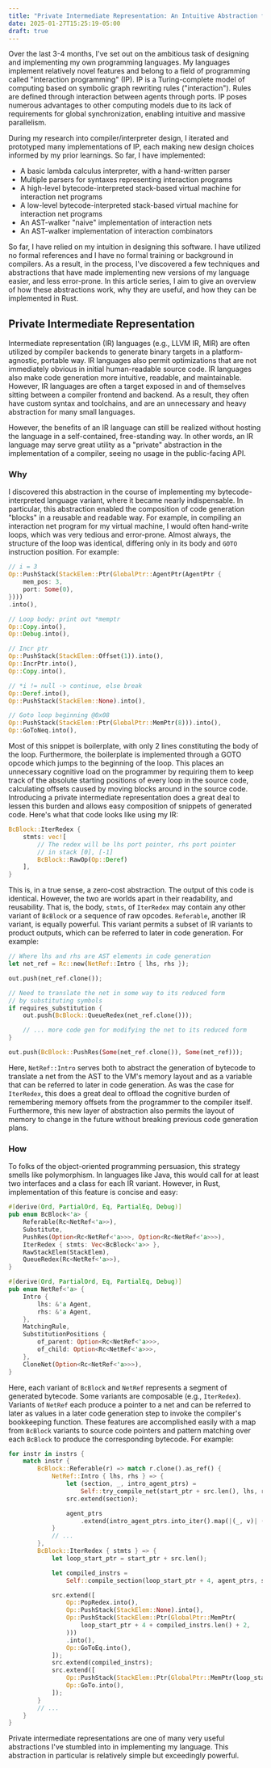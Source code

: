 ```yaml
---
title: "Private Intermediate Representation: An Intuitive Abstraction for Compiler Implementation"
date: 2025-01-27T15:25:19-05:00
draft: true
---
```


Over the last 3-4 months, I've set out on the ambitious task of designing and implementing my own programming languages. My languages implement relatively novel features and belong to a field of programming called "interaction programming" (IP). IP is a Turing-complete model of computing based on symbolic graph rewriting rules ("interaction"). Rules are defined through interaction between agents through ports. IP poses numerous advantages to other computing models due to its lack of requirements for global synchronization, enabling intuitive and massive parallelism.

During my research into compiler/interpreter design, I iterated and prototyped many implementations of IP, each making new design choices informed by my prior learnings. So far, I have implemented:

- A basic lambda calculus interpreter, with a hand-written parser
- Multiple parsers for syntaxes representing interaction programs
- A high-level bytecode-interpreted stack-based virtual machine for interaction net programs
- A low-level bytecode-interpreted stack-based virtual machine for interaction net programs
- An AST-walker "naive" implementation of interaction nets
- An AST-walker implementation of interaction combinators

So far, I have relied on my intuition in designing this software. I have utilized no formal references and I have no formal training or background in compilers. As a result, in the process, I've discovered a few techniques and abstractions that have made implementing new versions of my language easier, and less error-prone. In this article series, I aim to give an overview of how these abstractions work, why they are useful, and how they can be implemented in Rust.

## Private Intermediate Representation

Intermediate representation (IR) languages (e.g., LLVM IR, MIR) are often utilized by compiler backends to generate binary targets in a platform-agnostic, portable way. IR languages also permit optimizations that are not immediately obvious in initial human-readable source code. IR languages also make code generation more intuitive, readable, and maintainable. However, IR languages are often a target exposed in and of themselves sitting between a compiler frontend and backend. As a result, they often have custom syntax and toolchains, and are an unnecessary and heavy abstraction for many small languages.

However, the benefits of an IR language can still be realized without hosting the language in a self-contained, free-standing way. In other words, an IR language may serve great utility as a "private" abstraction in the implementation of a compiler, seeing no usage in the public-facing API.

### Why

I discovered this abstraction in the course of implementing my bytecode-interpreted language variant, where it became nearly indispensable. In particular, this abstraction enabled the composition of code generation "blocks" in a reusable and readable way. For example, in compiling an interaction net program for my virtual machine, I would often hand-write loops, which was very tedious and error-prone. Almost always, the structure of the loop was identical, differing only in its body and `GOTO` instruction position. For example:

```rust
// i = 3
Op::PushStack(StackElem::Ptr(GlobalPtr::AgentPtr(AgentPtr {
	mem_pos: 3,
	port: Some(0),
})))
.into(),

// Loop body: print out *memptr
Op::Copy.into(),
Op::Debug.into(),

// Incr ptr
Op::PushStack(StackElem::Offset(1)).into(),
Op::IncrPtr.into(),
Op::Copy.into(),

// *i != null -> continue, else break
Op::Deref.into(),
Op::PushStack(StackElem::None).into(),

// Goto loop beginning @0x08
Op::PushStack(StackElem::Ptr(GlobalPtr::MemPtr(8))).into(),
Op::GoToNeq.into(),
```

Most of this snippet is boilerplate, with only 2 lines constituting the body of the loop. Furthermore, the boilerplate is implemented through a GOTO opcode which jumps to the beginning of the loop. This places an unnecessary cognitive load on the programmer by requiring them to keep track of the absolute starting positions of every loop in the source code, calculating offsets caused by moving blocks around in the source code. Introducing a private intermediate representation does a great deal to lessen this burden and allows easy composition of snippets of generated code. Here's what that code looks like using my IR:

```rust
BcBlock::IterRedex {
	stmts: vec![
		// The redex will be lhs port pointer, rhs port pointer
		// in stack [0], [-1]
		BcBlock::RawOp(Op::Deref)
	],
}
```

This is, in a true sense, a zero-cost abstraction. The output of this code is identical. However, the two are worlds apart in their readability, and reusability. That is, the body, `stmts`, of `IterRedex` may contain any other variant of `BcBlock` or a sequence of raw opcodes. `Referable`, another IR variant, is equally powerful. This variant permits a subset of IR variants to product outputs, which can be referred to later in code generation. For example:

```rust
// Where lhs and rhs are AST elements in code generation
let net_ref = Rc::new(NetRef::Intro { lhs, rhs });

out.push(net_ref.clone());

// Need to translate the net in some way to its reduced form
// by substituting symbols
if requires_substitution {
    out.push(BcBlock::QueueRedex(net_ref.clone()));

	// ... more code gen for modifying the net to its reduced form
}

out.push(BcBlock::PushRes(Some(net_ref.clone()), Some(net_ref)));
```

Here, `NetRef::Intro` serves both to abstract the generation of bytecode to translate a net from the AST to the VM's memory layout and as a variable that can be referred to later in code generation. As was the case for `IterRedex`, this does a great deal to offload the cognitive burden of remembering memory offsets from the programmer to the compiler itself. Furthermore, this new layer of abstraction also permits the layout of memory to change in the future without breaking previous code generation plans.

### How

To folks of the object-oriented programming persuasion, this strategy smells like polymorphism. In languages like Java, this would call for at least two interfaces and a class for each IR variant. However, in Rust, implementation of this feature is concise and easy:

```rust
#[derive(Ord, PartialOrd, Eq, PartialEq, Debug)]
pub enum BcBlock<'a> {
    Referable(Rc<NetRef<'a>>),
    Substitute,
    PushRes(Option<Rc<NetRef<'a>>>, Option<Rc<NetRef<'a>>>),
    IterRedex { stmts: Vec<BcBlock<'a>> },
    RawStackElem(StackElem),
    QueueRedex(Rc<NetRef<'a>>),
}

#[derive(Ord, PartialOrd, Eq, PartialEq, Debug)]
pub enum NetRef<'a> {
    Intro {
        lhs: &'a Agent,
        rhs: &'a Agent,
    },
    MatchingRule,
    SubstitutionPositions {
        of_parent: Option<Rc<NetRef<'a>>>,
        of_child: Option<Rc<NetRef<'a>>>,
    },
    CloneNet(Option<Rc<NetRef<'a>>>),
}
```

Here, each variant of `BcBlock` and `NetRef` represents a segment of generated bytecode. Some variants are composable (e.g., `IterRedex`). Variants of `NetRef` each produce a pointer to a net and can be referred to later as values in a later code generation step to invoke the compiler's bookkeeping function. These features are accomplished easily with a map from `BcBlock` variants to source code pointers and pattern matching over each `BcBlock` to produce the corresponding bytecode. For example:

```rust
for instr in instrs {
    match instr {
        BcBlock::Referable(r) => match r.clone().as_ref() {
            NetRef::Intro { lhs, rhs } => {
                let (section, _, intro_agent_ptrs) =
                    Self::try_compile_net(start_ptr + src.len(), lhs, rhs)?;
                src.extend(section);

                agent_ptrs
                    .extend(intro_agent_ptrs.into_iter().map(|(_, v)| (r.clone(), v)));
            }
			// ...
        },
        BcBlock::IterRedex { stmts } => {
            let loop_start_ptr = start_ptr + src.len();

            let compiled_instrs =
                Self::compile_section(loop_start_ptr + 4, agent_ptrs, stmts)?;

            src.extend([
                Op::PopRedex.into(),
                Op::PushStack(StackElem::None).into(),
                Op::PushStack(StackElem::Ptr(GlobalPtr::MemPtr(
                    loop_start_ptr + 4 + compiled_instrs.len() + 2,
                )))
                .into(),
                Op::GoToEq.into(),
            ]);
            src.extend(compiled_instrs);
            src.extend([
                Op::PushStack(StackElem::Ptr(GlobalPtr::MemPtr(loop_start_ptr))).into(),
                Op::GoTo.into(),
            ]);
        }
        // ...
    }
}
```

Private intermediate representations are one of many very useful abstractions I've stumbled into in implementing my language. This abstraction in particular is relatively simple but exceedingly powerful.
